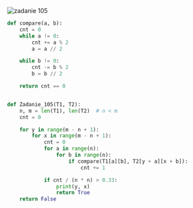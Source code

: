 <picture>
  <source srcset="../../srt/zbior_zadan/105.png" media="(prefers-color-scheme: light)">
  <source srcset="../../srt/zbior_zadan/black_105.png" media="(prefers-color-scheme: dark)">
  <img src="../../srt/zbior_zadan/black_105.png" alt="zadanie 105">
</picture>

```python
def compare(a, b):
    cnt = 0
    while a != 0:
        cnt += a % 2
        a = a // 2

    while b != 0:
        cnt -= b % 2
        b = b // 2

    return cnt == 0


def Zadanie_105(T1, T2):
    n, m = len(T1), len(T2)  # n < m
    cnt = 0

    for y in range(m - n + 1):
        for x in range(m - n + 1):
            cnt = 0
            for a in range(n):
                for b in range(n):
                    if compare(T1[a][b], T2[y + a][x + b]):
                        cnt += 1

            if cnt / (n * n) > 0.33:
                print(y, x)
                return True
    return False



```

